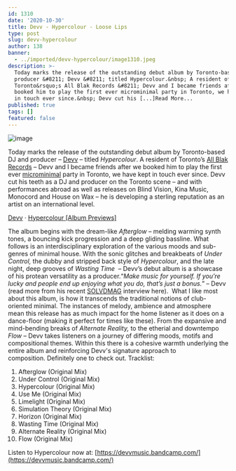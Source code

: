 ```yaml
---
id: 1310
date: '2020-10-30'
title: Devv - Hypercolour - Loose Lips
type: post
slug: devv-hypercolour
author: 138
banner:
  - ../imported/devv-hypercolour/image1310.jpeg
description: >-
  Today marks the release of the outstanding debut album by Toronto-based DJ and
  producer &#8211; Devv &#8211; titled Hypercolour.&nbsp; A resident of
  Toronto&rsquo;s All Blak Records &#8211; Devv and I became friends after we
  booked him to play the first ever microminimal party in Toronto, we have kept
  in touch ever since.&nbsp; Devv cut his [...]Read More...
published: true
tags: []
featured: false
---
```

![image](../../imported/devv-hypercolour/image1310.jpeg)[](https://soundcloud.com/devvmusic "Devv")

Today marks the release of the outstanding debut album by Toronto-based DJ and producer – [Devv](https://www.facebook.com/devvmusic) – titled _Hypercolour_. A resident of Toronto’s [All Blak Records](https://www.facebook.com/allblakrecords) – Devv and I became friends after we booked him to play the first ever [microminimal](https://www.facebook.com/microminimal/) party in Toronto, we have kept in touch ever since. Devv cut his teeth as a DJ and producer on the Toronto scene – and with performances abroad as well as releases on Blind Vision, Kina Music, Monocord and House on Wax – he is developing a sterling reputation as an artist on an international level. 

[Devv](https://soundcloud.com/devvmusic "Devv") · [Hypercolour \[Album Previews\]](https://soundcloud.com/devvmusic/hypercolour-album-previews "Hypercolour [Album Previews]")

The album begins with the dream-like _Afterglow –_ melding warming synth tones, a bouncing kick progression and a deep gliding bassline. What follows is an interdisciplinary exploration of the various moods and sub-genres of minimal house. With the sonic glitches and breakbeats of _Under Control,_ the dubby and stripped back style of _Hypercolour_, and the late night, deep grooves of _Wasting Time_  – Devv’s debut album is a showcase of his protean versatility as a producer.“_Make music for yourself. If you’re lucky and people end up enjoying what you do, that’s just a bonus._” – Devv (read more from his recent [SOLVDMAG](https://solvdmag.com/101-with-devv?fbclid=IwAR24qq_eNH8KyukIOic99d0zRwlHvtPsz9G6xJu2ZYNR3ByeTwFntygS__4) interview here).  What I like most about this album, is how it transcends the traditional notions of club-oriented minimal. The instances of melody, ambience and atmosphere mean this release has as much impact for the home listener as it does on a dance-floor (making it perfect for times like these). From the expansive and mind-bending breaks of _Alternate Reality,_ to the etherial and downtempo _Flow –_ Devv takes listeners on a journey of differing moods, motifs and compositional themes. Within this there is a cohesive warmth underlying the entire album and reinforcing Devv's signature approach to composition. Definitely one to check out. Tracklist: 

1.  Afterglow (Original Mix)
2.  Under Control (Original Mix)
3.  Hypercolour (Original Mix)
4.  Use Me (Original Mix)
5.  Limelight (Original Mix)
6.  Simulation Theory (Original Mix)
7.  Horizon (Original Mix)
8.  Wasting Time (Original Mix)
9.  Alternate Reality (Original Mix)
10.  Flow (Original Mix)

Listen to Hypercolour now at: [](https://devvmusic.bandcamp.com/)[https://devvmusic.bandcamp.com/](https://devvmusic.bandcamp.com/)